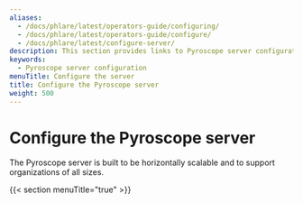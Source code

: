 ```yaml
---
aliases:
  - /docs/phlare/latest/operators-guide/configuring/
  - /docs/phlare/latest/operators-guide/configure/
  - /docs/phlare/latest/configure-server/
description: This section provides links to Pyroscope server configuration topics.
keywords:
  - Pyroscope server configuration
menuTitle: Configure the server
title: Configure the Pyroscope server
weight: 500
---
```


# Configure the Pyroscope server

The Pyroscope server is built to be horizontally scalable and to support organizations of all sizes.

{{< section menuTitle="true" >}}
